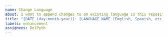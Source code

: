```yaml
---
name: Change Language
about: I want to append changes to an existing language in this repository.
title: "[DATE (day-month-year)]: [LANGUAGE NAME (English, Spanish, etc.)] | [LANGUAGE ABBREVIATION (EN, SP, etc.)]"
labels: enhancement
assignees: DelPyth
---
```

